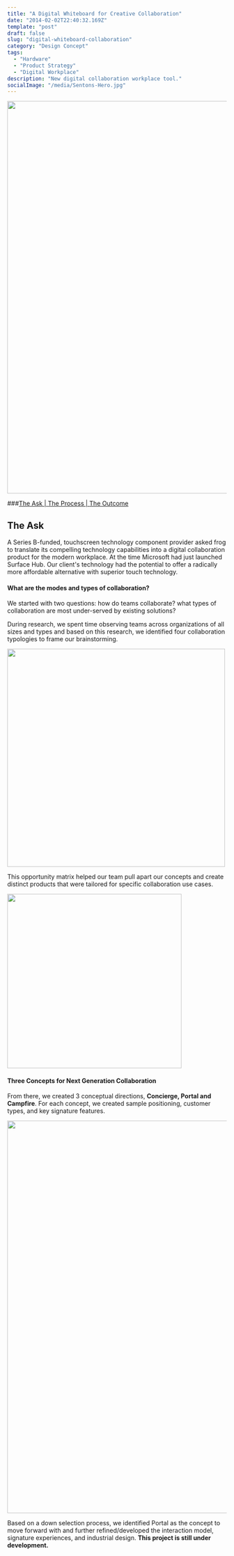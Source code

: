 ```yaml
---
title: "A Digital Whiteboard for Creative Collaboration"
date: "2014-02-02T22:40:32.169Z"
template: "post"
draft: false
slug: "digital-whiteboard-collaboration"
category: "Design Concept"
tags:
  - "Hardware"
  - "Product Strategy"
  - "Digital Workplace"
description: "New digital collaboration workplace tool."
socialImage: "/media/Sentons-Hero.jpg"
---
```


<img src="/media/Sentons-Hero.jpg" width="900" />

###[The Ask | ](#the-ask) [The Process | ](#the-process) [The Outcome](#the-outcome)

## The Ask

A Series B-funded, touchscreen technology component provider asked frog to translate its compelling technology capabilities into a digital collaboration product for the modern workplace. At the time Microsoft had just launched Surface Hub. Our client's technology had the potential to offer a radically more affordable alternative with superior touch technology.

####  What are the modes and types of collaboration?

We started with two questions: how do teams collaborate? what types of collaboration are most under-served by existing solutions?

During research, we spent time observing teams across organizations of all sizes and types and based on this research, we identified four collaboration typologies to frame our brainstorming.

<img src="/media/Sentons-Collaboration-Use-Cases.jpg" width="500" />

This opportunity matrix helped our team pull apart our concepts and create distinct products that were tailored for specific collaboration use cases.

<img src="/media/Sentons-Use-Case-Framework.jpg" width="400" />

####  Three Concepts for Next Generation Collaboration

From there, we created 3 conceptual directions, **Concierge, Portal and Campfire**. For each concept, we created sample positioning, customer types, and key signature features. 

<img src="/media/Sentons-Concept-Board.jpg" width="900" />

Based on a down selection process, we identified Portal as the concept to move forward with and further refined/developed the interaction model, signature experiences, and industrial design. **This project is still under development.**

